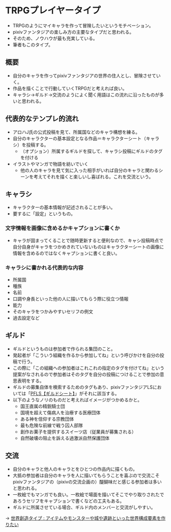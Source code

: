 # TRPGプレイヤータイプ
* TRPGのようにマイキャラを作って冒険したいというモチベーション。
* pixivファンタジアの楽しみ方の主要なタイプだと思われる。
* そのため、ノウハウが最も充実している。
* 筆者もこのタイプ。

## 概要
* 自分のキャラを作ってpixivファンタジアの世界の住人とし、冒険させていく。
* 作品を描くことで行動していくTRPGだと考えれば良い。
* キャラシ→ギルド→交流のようによく聞く用語はこの流れに沿ったものが多いと思われる。

## 代表的なテンプレ的流れ
* アロハJ氏の公式投稿を見て、所属国などのキャラ構想を練る。
* 自分のキャラクターの基本設定となる作品＝キャラクターシート（キャラシ）を投稿する。
  * （オプション）所属するギルドを探して、キャラシ投稿にギルドのタグを付ける
* イラストやマンガで物語を紡いでいく
  * 他の人のキャラを見て気に入った相手がいれば自分のキャラと関わるシーンを考えてそれを描くと楽しいし喜ばれる。これを交流という。


## キャラシ
* キャラクターの基本情報が記述されることが多い。
* 要するに「設定」というもの。

### 文字情報を画像に含めるかキャプションに書くか
* キャラが固まってくることで随時更新すると便利なので、キャシ投稿時点で自分自身がキャラをつかめきれていないものはキャラクターシートの画像に情報を含めるのではなくキャプションに書くと良い。

### キャラシに書かれる代表的な内容
* 所属国
* 種族
* 名前
* 口調や身長といった他の人に描いてもらう際に役立つ情報
* 能力
* そのキャラをつかみやすいセリフの例文
* 過去設定など


## ギルド
* ギルドというものは参加者で作られる集団のこと。
* 発起者が「こういう組織を作るから参加してね」という呼びかけを自分の投稿で行う。
* この際に「この組織への参加者はこれこれの指定のタグを付けてね」という提案がなされるので参加者はそのタグを自分の投稿につけることで参加の意思表明をする。
* ギルドの募集自体を検索するためのタグもあり、pixivファンタジアLSにおいては「[PFLS【ギルドシート】](https://www.pixiv.net/search.php?s_mode=s_tag_full&word=PFLS%E3%80%90%E3%82%AE%E3%83%AB%E3%83%89%E3%82%B7%E3%83%BC%E3%83%88%E3%80%91)」がそれに該当する。
* 以下のようなノリのものだと考えればイメージがつかめるかと。
  * 国王直属の精鋭騎士団
  * 国境を超えて傷病人を治療する医療団体
  * ある神を信仰する宗教団体
  * 最も危険な前線で戦う囚人部隊
  * 創作お菓子を提供するスイーツ店（従業員が募集される）
  * 自然破壊の阻止を訴える過激派自然保護団体


## 交流
* 自分のキャラと他人のキャラとをひとつの作品内に描くもの。
* 大抵の参加者は自分のキャラを人に描いてもらうことを喜ぶので交流こそpixivファンタジアの（pixivの交流企画の）醍醐味だと感じる参加者は多いと思われる。
* 一枚絵でもマンガでも良い。一枚絵で場面を描いてそこでやり取りされたであろうセリフをキャプションで書くなどの工夫もある。
* ギルドに所属させている場合、ギルド内のメンバーと交流がしやすい。

→ [世界創造タイプ : アイテムやモンスターや城や遺跡といった世界構成要素を作りたい](03_world_making.md)
